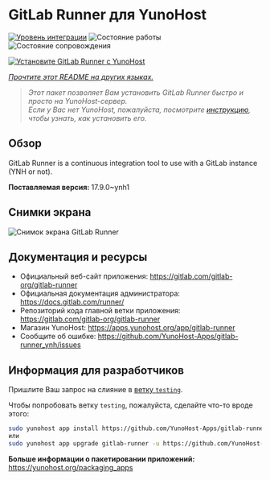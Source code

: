 <!--
Важно: этот README был автоматически сгенерирован <https://github.com/YunoHost/apps/tree/master/tools/readme_generator>
Он НЕ ДОЛЖЕН редактироваться вручную.
-->

# GitLab Runner для YunoHost

[![Уровень интеграции](https://apps.yunohost.org/badge/integration/gitlab-runner)](https://ci-apps.yunohost.org/ci/apps/gitlab-runner/)
![Состояние работы](https://apps.yunohost.org/badge/state/gitlab-runner)
![Состояние сопровождения](https://apps.yunohost.org/badge/maintained/gitlab-runner)

[![Установите GitLab Runner с YunoHost](https://install-app.yunohost.org/install-with-yunohost.svg)](https://install-app.yunohost.org/?app=gitlab-runner)

*[Прочтите этот README на других языках.](./ALL_README.md)*

> *Этот пакет позволяет Вам установить GitLab Runner быстро и просто на YunoHost-сервер.*  
> *Если у Вас нет YunoHost, пожалуйста, посмотрите [инструкцию](https://yunohost.org/install), чтобы узнать, как установить его.*

## Обзор

GitLab Runner is a continuous integration tool to use with a GitLab instance (YNH or not).


**Поставляемая версия:** 17.9.0~ynh1

## Снимки экрана

![Снимок экрана GitLab Runner](./doc/screenshots/ci-cd-test-deploy-illustration_2x.png)

## Документация и ресурсы

- Официальный веб-сайт приложения: <https://gitlab.com/gitlab-org/gitlab-runner>
- Официальная документация администратора: <https://docs.gitlab.com/runner/>
- Репозиторий кода главной ветки приложения: <https://gitlab.com/gitlab-org/gitlab-runner>
- Магазин YunoHost: <https://apps.yunohost.org/app/gitlab-runner>
- Сообщите об ошибке: <https://github.com/YunoHost-Apps/gitlab-runner_ynh/issues>

## Информация для разработчиков

Пришлите Ваш запрос на слияние в [ветку `testing`](https://github.com/YunoHost-Apps/gitlab-runner_ynh/tree/testing).

Чтобы попробовать ветку `testing`, пожалуйста, сделайте что-то вроде этого:

```bash
sudo yunohost app install https://github.com/YunoHost-Apps/gitlab-runner_ynh/tree/testing --debug
или
sudo yunohost app upgrade gitlab-runner -u https://github.com/YunoHost-Apps/gitlab-runner_ynh/tree/testing --debug
```

**Больше информации о пакетировании приложений:** <https://yunohost.org/packaging_apps>
